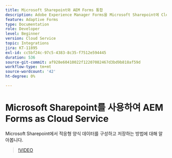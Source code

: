 ```yaml
---
title: Microsoft Sharepoint와 AEM Forms 통합
description: Adobe Experience Manager Forms을 Microsoft Sharepoint에 Cloud Service 제출 데이터로 저장하는 방법을 알아봅니다
feature: Adaptive Forms
type: Documentation
role: Developer
level: Beginner
version: Cloud Service
topic: Integrations
jira: KT-11895
exl-id: cc5bf24c-97c5-4383-8c35-f7512e594445
duration: 536
source-git-commit: af928e60410022f12207082467d3bd9b818af59d
workflow-type: tm+mt
source-wordcount: '42'
ht-degree: 0%

---
```


# Microsoft Sharepoint를 사용하여 AEM Forms as Cloud Service

Microsoft Sharepoint에서 적응형 양식 데이터를 구성하고 저장하는 방법에 대해 알아봅니다.

>[!VIDEO](https://video.tv.adobe.com/v/3415793/?quality=12&learn=on)
